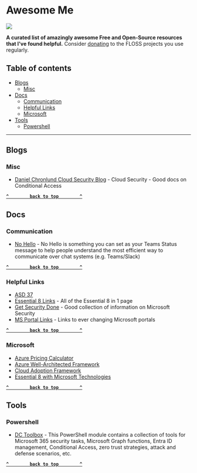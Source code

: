 # Awesome Me

[![](https://cdn.rawgit.com/sindresorhus/awesome/d7305f38d29fed78fa85652e3a63e154dd8e8829/media/badge.svg)](https://github.com/sindresorhus/awesome)

**A curated list of amazingly awesome Free and Open-Source resources that I've found helpful.** Consider [donating](https://github.com/n1trux/awesome-donations) to the FLOSS projects you use regularly.

## Table of contents

- [Blogs](#Blogs)
  - [Misc](#Misc)
- [Docs](#Docs)
  - [Communication](#Communication)
  - [Helpful Links](#Helpful-Links)
  - [Microsoft](#Microsoft)
- [Tools](#Tools)
  - [Powershell](#Powershell)
--------------------
## Blogs

### Misc
- [Daniel Chronlund Cloud Security Blog](https://danielchronlund.com/) - Cloud Security - Good docs on Conditional Access

**[`^        back to top        ^`](#awesome-me)**

## Docs

### Communication
- [No Hello](https://aka.ms/nohello/) - No Hello is something you can set as your Teams Status message to help people understand the most efficient way to communicate over chat systems (e.g. Teams/Slack)


**[`^        back to top        ^`](#awesome-me)**

### Helpful Links
- [ASD 37](https://www.cyber.gov.au/resources-business-and-government/essential-cyber-security/strategies-mitigate-cyber-security-incidents/strategies-mitigate-cyber-security-incidents)
- [Essential 8 Links](https://e8.jstuart.io) - All of the Essential 8 in 1 page
- [Get Security Done](https://dcaddick.github.io/gsd_public/GSD/) - Good collection of information on Microsoft Security
- [MS Portal Links](https://msportals.io/) - Links to ever changing Microsoft portals


**[`^        back to top        ^`](#awesome-me)**

### Microsoft
- [Azure Pricing Calculator](https://azure.microsoft.com/en-us/pricing/calculator/)
- [Azure Well-Architected Framework](https://learn.microsoft.com/en-us/azure/well-architected/what-is-well-architected-framework)
- [Cloud Adoption Framework](https://learn.microsoft.com/en-us/azure/cloud-adoption-framework/overview)
- [Essential 8 with Microsoft Technologies](https://learn.microsoft.com/en-us/compliance/anz/e8-overview)

**[`^        back to top        ^`](#awesome-me)**

## Tools

### Powershell
- [DC Toolbox](https://github.com/DanielChronlund/DCToolbox) - This PowerShell module contains a collection of tools for Microsoft 365 security tasks, Microsoft Graph functions, Entra ID management, Conditional Access, zero trust strategies, attack and defense scenarios, etc.

**[`^        back to top        ^`](#awesome-me)**
